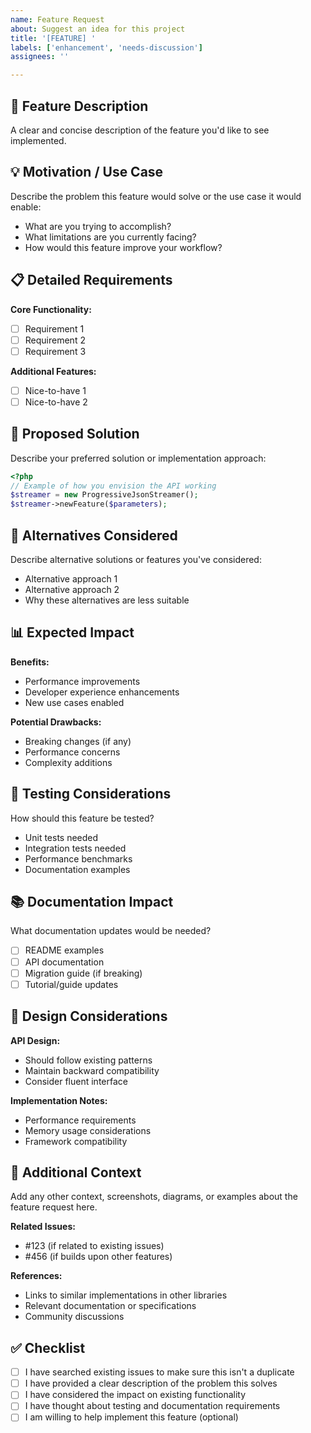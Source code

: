 ```yaml
---
name: Feature Request
about: Suggest an idea for this project
title: '[FEATURE] '
labels: ['enhancement', 'needs-discussion']
assignees: ''

---
```


## 🚀 Feature Description
A clear and concise description of the feature you'd like to see implemented.

## 💡 Motivation / Use Case
Describe the problem this feature would solve or the use case it would enable:
- What are you trying to accomplish?
- What limitations are you currently facing?
- How would this feature improve your workflow?

## 📋 Detailed Requirements
**Core Functionality:**
- [ ] Requirement 1
- [ ] Requirement 2
- [ ] Requirement 3

**Additional Features:**
- [ ] Nice-to-have 1
- [ ] Nice-to-have 2

## 🎯 Proposed Solution
Describe your preferred solution or implementation approach:

```php
<?php
// Example of how you envision the API working
$streamer = new ProgressiveJsonStreamer();
$streamer->newFeature($parameters);
```

## 🔄 Alternatives Considered
Describe alternative solutions or features you've considered:
- Alternative approach 1
- Alternative approach 2
- Why these alternatives are less suitable

## 📊 Expected Impact
**Benefits:**
- Performance improvements
- Developer experience enhancements  
- New use cases enabled

**Potential Drawbacks:**
- Breaking changes (if any)
- Performance concerns
- Complexity additions

## 🧪 Testing Considerations
How should this feature be tested?
- Unit tests needed
- Integration tests needed
- Performance benchmarks
- Documentation examples

## 📚 Documentation Impact
What documentation updates would be needed?
- [ ] README examples
- [ ] API documentation
- [ ] Migration guide (if breaking)
- [ ] Tutorial/guide updates

## 🎨 Design Considerations
**API Design:**
- Should follow existing patterns
- Maintain backward compatibility
- Consider fluent interface

**Implementation Notes:**
- Performance requirements
- Memory usage considerations
- Framework compatibility

## 📝 Additional Context
Add any other context, screenshots, diagrams, or examples about the feature request here.

**Related Issues:**
- #123 (if related to existing issues)
- #456 (if builds upon other features)

**References:**
- Links to similar implementations in other libraries
- Relevant documentation or specifications
- Community discussions

## ✅ Checklist
- [ ] I have searched existing issues to make sure this isn't a duplicate
- [ ] I have provided a clear description of the problem this solves
- [ ] I have considered the impact on existing functionality
- [ ] I have thought about testing and documentation requirements
- [ ] I am willing to help implement this feature (optional)

